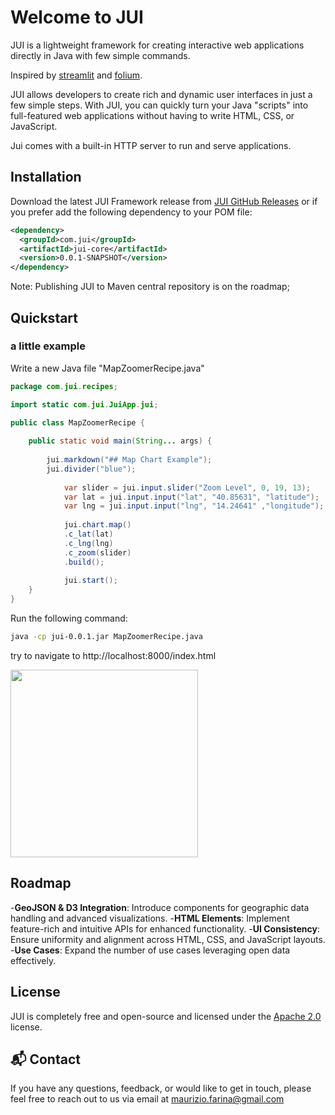 # Welcome to JUI
JUI is a lightweight framework for creating interactive web applications directly in Java with few simple commands.

Inspired by [streamlit](https://github.com/streamlit/streamlit) and [folium](https://github.com/python-visualization/folium).

JUI allows developers to create rich and dynamic user interfaces in just a few simple steps. With JUI, you can quickly turn your Java "scripts" into full-featured web applications without having to write HTML, CSS, or JavaScript.

Jui comes with a built-in HTTP server to run and serve applications.

## Installation

Download the latest JUI Framework release from [JUI GitHub Releases](https://github.com/mwzero/jui/releases) or if you prefer add the following dependency to your POM file:

```xml
<dependency>
  <groupId>com.jui</groupId>
  <artifactId>jui-core</artifactId>
  <version>0.0.1-SNAPSHOT</version>
</dependency>
```

Note: Publishing JUI to Maven central repository is on the roadmap; 

## Quickstart

### a little example

Write a new Java file "MapZoomerRecipe.java"

```java
package com.jui.recipes;

import static com.jui.JuiApp.jui;

public class MapZoomerRecipe {
	
	public static void main(String... args) {
		
		jui.markdown("## Map Chart Example");
		jui.divider("blue");
    	
    		var slider = jui.input.slider("Zoom Level", 0, 19, 13);
    		var lat = jui.input.input("lat", "40.85631", "latitude");
    		var lng = jui.input.input("lng", "14.24641" ,"longitude");
    	
    		jui.chart.map()
			.c_lat(lat)
			.c_lng(lng)
			.c_zoom(slider)
			.build();
    	
    		jui.start();
	}
}
```

Run the following command:

```sh
java -cp jui-0.0.1.jar MapZoomerRecipe.java
```

try to navigate to http://localhost:8000/index.html

<img src="https://raw.githubusercontent.com/mwzero/jui/main/assets/images/little-example.gif" width="300">

## Roadmap

-**GeoJSON & D3 Integration**: Introduce components for geographic data handling and advanced visualizations.
-**HTML Elements**: Implement feature-rich and intuitive APIs for enhanced functionality.
-**UI Consistency**: Ensure uniformity and alignment across HTML, CSS, and JavaScript layouts.
-**Use Cases**: Expand the number of use cases leveraging open data effectively.

## License
JUI is completely free and open-source and licensed under the [Apache 2.0](https://www.apache.org/licenses/LICENSE-2.0) license.

## 📬 Contact

If you have any questions, feedback, or would like to get in touch, please feel free to reach out to us via email at [maurizio.farina@gmail.com](mailto:mauirizio.farina@gmail.com)
